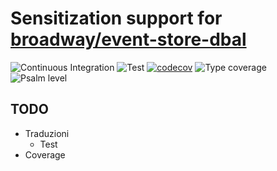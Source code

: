 Sensitization support for [broadway/event-store-dbal](https://github.com/broadway/event-store-dbal)
===

![Continuous Integration](https://github.com/matiux/broadway-sensitive-serializer/actions/workflows/ci.yml/badge.svg)
![Test](https://github.com/matiux/broadway-sensitive-serializer/actions/workflows/test.yml/badge.svg)
[![codecov](https://codecov.io/gh/matiux/broadway-sensitive-serializer/branch/develop/graph/badge.svg)](https://codecov.io/gh/matiux/broadway-sensitive-serializer)
![Type coverage](https://shepherd.dev/github/matiux/broadway-sensitive-serializer/coverage.svg)
![Psalm level](https://shepherd.dev/github/matiux/broadway-sensitive-serializer/level.svg)
## TODO

* Traduzioni
  * Test
* Coverage